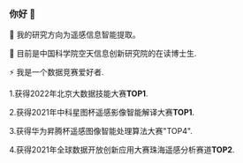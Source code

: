 ### 你好 👋



🔭 我的研究方向为遥感信息智能提取。

🌱 目前是中国科学院空天信息创新研究院的在读博士生.

⚡ 我是一个数据竞赛爱好者.

 1.获得2022年北京大数据技能大赛**TOP1**.
 
 2.获得2021年中科星图杯遥感影像智能解译大赛**TOP1**.
 
 3.获得华为昇腾杯遥感图像智能处理算法大赛"TOP4".
 
 4.获得2021年全球数据开放创新应用大赛珠海遥感分析赛道**TOP2**.
